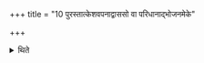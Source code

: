+++
title = "10 पुरस्तात्केशवपनाद्वाससो वा परिधानाद्भोजनमेके"

+++

<details><summary>थिते</summary>

10. Some ritualists are of the opinion that the act of taking food should occur before the shaving of the hair or before the act of wearing the cloth.
</details>
